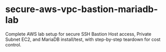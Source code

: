 # secure-aws-vpc-bastion-mariadb-lab
Complete AWS lab setup for secure SSH Bastion Host access, Private Subnet EC2, and MariaDB install/test, with step-by-step teardown for cost control.
